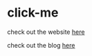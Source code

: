 # click-me


check out the website [here](https://ronald-luo.github.io/click-me/)

check out the blog [here](https://www.ronald-luo.com/100-websites/)
